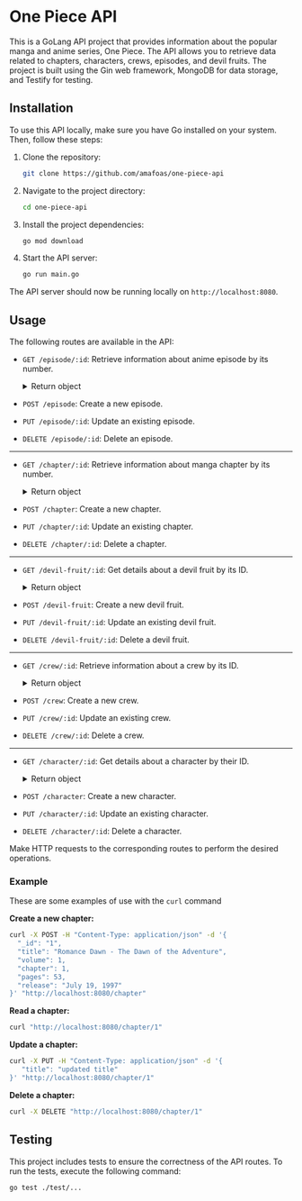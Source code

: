 # One Piece API

This is a GoLang API project that provides information about the popular manga and anime series, One Piece. The API allows you to retrieve data related to chapters, characters, crews, episodes, and devil fruits. The project is built using the Gin web framework, MongoDB for data storage, and Testify for testing.

## Installation

To use this API locally, make sure you have Go installed on your system. Then, follow these steps:

1. Clone the repository:

   ```bash
   git clone https://github.com/amafoas/one-piece-api
   ```

2. Navigate to the project directory:

   ```bash
   cd one-piece-api
   ```

3. Install the project dependencies:

   ```bash
   go mod download
   ```

4. Start the API server:

   ```bash
   go run main.go
   ```

The API server should now be running locally on `http://localhost:8080`.

## Usage

The following routes are available in the API:

- `GET /episode/:id`: Retrieve information about anime episode by its number.
  <details>
   <summary>Return object</summary>
     
     ```json
     {
       "_id": "1",
       "title": "I'm Luffy! The Man Who Will Become the Pirate King!",
       "release": "October 20, 1999",
       "remaster_release": "April 7, 2012",
       "characters": [
         "Nami",
         "Alvida",
         "Koby",
         "Heppoko",
         "Peppoko",
         "Poppoko",
         "Monkey D Luffy",
         "Roronoa Zoro"
       ],
       "season": 1,
       "episode": 1,
       "locations": [
         "Shells Town"
       ],
       "opening": "We Are!"
     }
     ```
  </details>
- `POST /episode`: Create a new episode.
- `PUT /episode/:id`: Update an existing episode.
- `DELETE /episode/:id`: Delete an episode.

---

- `GET /chapter/:id`: Retrieve information about manga chapter by its number.
  <details>
   <summary>Return object</summary>
     
     ```json
     {
       "_id": "1",
       "title": "Romance Dawn - The Dawn of the Adventure",
       "volume": 1,
       "chapter": 1,
       "pages": 53,
       "release": "July 19, 1997"
     }
     ```
  </details>
- `POST /chapter`: Create a new chapter.
- `PUT /chapter/:id`: Update an existing chapter.
- `DELETE /chapter/:id`: Delete a chapter.

---

- `GET /devil-fruit/:id`: Get details about a devil fruit by its ID.
  <details>
   <summary>Return object</summary>
     
     ```json
     {
       "_id": "gomu_gomu_no_mi",
       "name": "Gomu Gomu no Mi",
       "type": "Paramecia",
       "meaning": "Rubber Human",
       "first_apparition": [
         "Chapter 1",
         "Episode 4"
       ],
       "first_usage": [
         "Chapter 1",
         "Episode 1"
       ],
       "current_user": "Monkey D Luffy",
       "previous_user": ""
     }
     ```
  </details>
- `POST /devil-fruit`: Create a new devil fruit.
- `PUT /devil-fruit/:id`: Update an existing devil fruit.
- `DELETE /devil-fruit/:id`: Delete a devil fruit.

---

- `GET /crew/:id`: Retrieve information about a crew by its ID.
  <details>
   <summary>Return object</summary>
     
     ```json
     {
       "_id": "straw_hat_pirates",
       "name": "Straw Hat Pirates",
       "romanized_name": "Mugiwara no Ichimi",
       "first_appearance": [
         "Chapter 5",
         "Episode 3"
       ],
       "captain": "Monkey D Luffy",
       "total_bounty": "8,816,001,000",
       "main_ship": "Thousand Sunny",
       "members": [
         "Monkey D Luffy",
         "Roronoa Zoro",
         "Nami",
         "Usopp",
         "Sanji",
         "Tony Tony Chopper",
         "Nico Robin",
         "Franky",
         "Brook",
         "Jinbe",
         "Nefertari Vivi"
       ],
       "allies": [
         "Ninja-Pirate-Mink-Samurai Alliance",
         "Galley-La Company",
         "Franky Family",
         "Fire Tank Pirates"
       ]
     }
     ```
  </details>
- `POST /crew`: Create a new crew.
- `PUT /crew/:id`: Update an existing crew.
- `DELETE /crew/:id`: Delete a crew.

---

- `GET /character/:id`: Get details about a character by their ID.
  <details>
   <summary>Return object</summary>
     
     ```json
     {
       "_id": "monkey_d_luffy",
       "name": "Monkey D Luffy",
       "age": 19,
       "status": "Alive",
       "devil_fruit": "Gomu Gomu no Mi",
       "devil_fruit_id": "gomu_gomu_no_mi",
       "debut": [
         "Chapter 1",
         "Episode 1"
       ],
       "main_affiliation": "Straw Hat Pirates",
       "other_affiliations": [
         "Dadan Family",
         "Ninja-Pirate-Mink-Samurai Alliance"
       ],
       "occupations": "Pirate Captain",
       "origin": "East Blue",
       "race": "Human",
       "bounty": "3,000,000,000",
       "birthday": "May 5th",
       "height": "174 cm"
     }
     ```
  </details>
- `POST /character`: Create a new character.
- `PUT /character/:id`: Update an existing character.
- `DELETE /character/:id`: Delete a character.

Make HTTP requests to the corresponding routes to perform the desired operations.

### Example
These are some examples of use with the `curl` command

**Create a new chapter:**
```bash
curl -X POST -H "Content-Type: application/json" -d '{
  "_id": "1",
  "title": "Romance Dawn - The Dawn of the Adventure",
  "volume": 1,
  "chapter": 1,
  "pages": 53,
  "release": "July 19, 1997"
}' "http://localhost:8080/chapter"
```

**Read a chapter:**
```bash
curl "http://localhost:8080/chapter/1"
```

**Update a chapter:**
```bash
curl -X PUT -H "Content-Type: application/json" -d '{
   "title": "updated title"
}' "http://localhost:8080/chapter/1"
```

**Delete a chapter:**
```bash
curl -X DELETE "http://localhost:8080/chapter/1"
```


## Testing

This project includes tests to ensure the correctness of the API routes. To run the tests, execute the following command:

```bash
go test ./test/...
```
